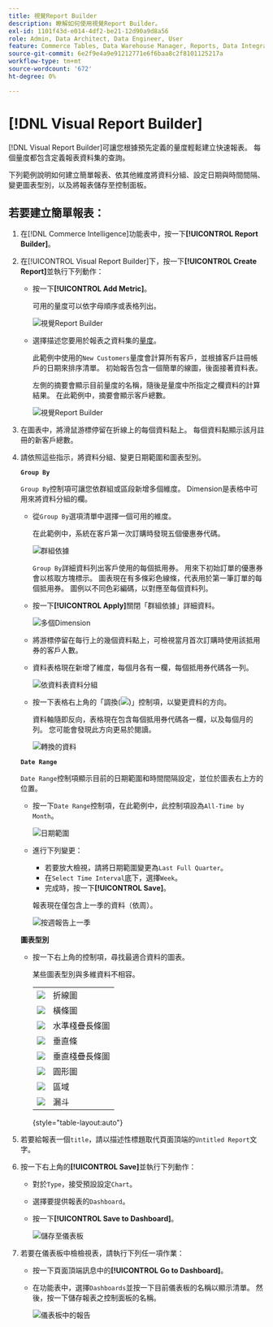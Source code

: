 ```yaml
---
title: 視覺Report Builder
description: 瞭解如何使用視覺Report Builder。
exl-id: 1101f43d-e014-4df2-be21-12d90a9d8a56
role: Admin, Data Architect, Data Engineer, User
feature: Commerce Tables, Data Warehouse Manager, Reports, Data Integration
source-git-commit: 6e2f9e4a9e91212771e6f6baa8c2f8101125217a
workflow-type: tm+mt
source-wordcount: '672'
ht-degree: 0%

---
```


# [!DNL Visual Report Builder]

[!DNL Visual Report Builder]可讓您根據預先定義的量度輕鬆建立快速報表。 每個量度都包含定義報表資料集的查詢。

下列範例說明如何建立簡單報表、依其他維度將資料分組、設定日期與時間間隔、變更圖表型別，以及將報表儲存至控制面板。

## 若要建立簡單報表：

1. 在[!DNL Commerce Intelligence]功能表中，按一下&#x200B;**[!UICONTROL Report Builder]**。

1. 在[!UICONTROL Visual Report Builder]下，按一下&#x200B;**[!UICONTROL Create Report]**&#x200B;並執行下列動作：

   * 按一下&#x200B;**[!UICONTROL Add Metric]**。

     可用的量度可以依字母順序或表格列出。

     ![視覺Report Builder](../../assets/magento-bi-visual-report-builder-add-metric.png)

   * 選擇描述您要用於報表之資料集的[量度](../../data-user/reports/ess-manage-data-metrics.md)。

     此範例中使用的`New Customers`量度會計算所有客戶，並根據客戶註冊帳戶的日期來排序清單。 初始報告包含一個簡單的線圖，後面接著資料表。

     左側的摘要會顯示目前量度的名稱，隨後是量度中所指定之欄資料的計算結果。 在此範例中，摘要會顯示客戶總數。

     ![視覺Report Builder](../../assets/magento-bi-report-builder-untitled.png)

1. 在圖表中，將滑鼠游標停留在折線上的每個資料點上。 每個資料點顯示該月註冊的新客戶總數。

1. 請依照這些指示，將資料分組、變更日期範圍和圖表型別。

   **`Group By`**

   `Group By`控制項可讓您依群組或區段新增多個維度。 Dimension是表格中可用來將資料分組的欄。

   * 從`Group By`選項清單中選擇一個可用的維度。

     在此範例中，系統在客戶第一次訂購時發現五個優惠券代碼。

     ![群組依據](../../assets/magento-bi-report-builder-group-by-dimensions.png)

     `Group By`詳細資料列出客戶使用的每個抵用券。 用來下初始訂單的優惠券會以核取方塊標示。 圖表現在有多條彩色線條，代表用於第一筆訂單的每個抵用券。 圖例以不同色彩編碼，以對應至每個資料列。

   * 按一下&#x200B;**[!UICONTROL Apply]**&#x200B;關閉「群組依據」詳細資料。

     ![多個Dimension](../../assets/magento-bi-report-builder-group-by-dimension-detail.png)

   * 將游標停留在每行上的幾個資料點上，可檢視當月首次訂購時使用該抵用券的客戶人數。

   * 資料表格現在新增了維度，每個月各有一欄，每個抵用券代碼各一列。

     ![依資料表資料分組](../../assets/magento-bi-report-builder-group-by-table-data.png)

   * 按一下表格右上角的「調換(![](../../assets/magento-bi-btn-transpose.png))」控制項，以變更資料的方向。

     資料軸隨即反向，表格現在包含每個抵用券代碼各一欄，以及每個月的列。 您可能會發現此方向更易於閱讀。

     ![轉換的資料](../../assets/magento-bi-report-builder-group-by-table-data-transposed.png)

   **`Date Range`**

   `Date Range`控制項顯示目前的日期範圍和時間間隔設定，並位於圖表右上方的位置。

   * 按一下`Date Range`控制項，在此範例中，此控制項設為`All-Time by Month`。

     ![日期範圍](../../assets/magento-bi-report-builder-date-range.png)

   * 進行下列變更：

      * 若要放大檢視，請將日期範圍變更為`Last Full Quarter`。
      * 在`Select Time Interval`底下，選擇`Week`。
      * 完成時，按一下&#x200B;**[!UICONTROL Save]**。

     報表現在僅包含上一季的資料（依周）。

     ![按週報告上一季](../../assets/magento-bi-report-builder-date-range-quarter-by-week-chart.png)

   **圖表型別**

   * 按一下右上角的控制項，尋找最適合資料的圖表。

     某些圖表型別與多維資料不相容。

     | | |
     |-----|-----|
     | ![](../../assets/magento-bi-btn-chart-line.png) | 折線圖 |
     | ![](../../assets/magento-bi-btn-chart-horz-bar.png) | 橫條圖 |
     | ![](../../assets/magento-bi-btn-chart-horz-stacked-bar.png) | 水準棧疊長條圖 |
     | ![](../../assets/magento-bi-btn-chart-vert-bar.png) | 垂直條 |
     | ![](../../assets/magento-bi-btn-chart-vert-stacked-bar.png) | 垂直棧疊長條圖 |
     | ![](../../assets/magento-bi-btn-chart-pie.png) | 圓形圖 |
     | ![](../../assets/magento-bi-btn-chart-area.png) | 區域 |
     | ![](../../assets/magento-bi-btn-chart-funnel.png) | 漏斗 |

     {style="table-layout:auto"}

1. 若要給報表一個`title`，請以描述性標題取代頁面頂端的`Untitled Report`文字。

1. 按一下右上角的&#x200B;**[!UICONTROL Save]**&#x200B;並執行下列動作：

   * 對於`Type`，接受預設設定`Chart`。

   * 選擇要提供報表的`Dashboard`。

   * 按一下&#x200B;**[!UICONTROL Save to Dashboard]**。

     ![儲存至儀表板](../../assets/magento-bi-report-builder-save-to-dashboard.png)

1. 若要在儀表板中檢檢視表，請執行下列任一項作業：

   * 按一下頁面頂端訊息中的&#x200B;**[!UICONTROL Go to Dashboard]**。

   * 在功能表中，選擇`Dashboards`並按一下目前儀表板的名稱以顯示清單。 然後，按一下儲存報表之控制面板的名稱。

     ![儀表板中的報告](../../assets/magento-bi-report-builder-my-dashboard.png)
